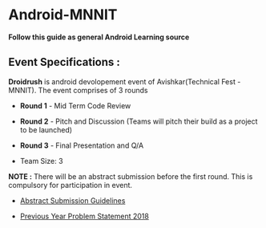 # Android-MNNIT

<strong> Follow this guide as general Android Learning source </strong>

## Event Specifications :
<strong>Droidrush</strong> is android devolopement event of Avishkar(Technical Fest - MNNIT).
The event comprises of 3 rounds

* <strong>Round 1</strong> - Mid Term Code Review
* <strong>Round 2</strong> - Pitch and Discussion (Teams will pitch their build as a project to be launched)
* <strong>Round 3</strong> - Final Presentation and Q/A

* Team Size: 3

<strong>NOTE :</strong> There will be an abstract submission before the first round. This is compulsory for participation in event.

* [Abstract Submission Guidelines](ABSTRACT-SUBMISSION-GUIDELINES-2018.pdf)

* [Previous Year Problem Statement 2018](Android-problem-statements.pdf)
